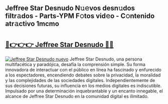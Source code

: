 ## Jeffree Star Desnudo N𝚞𝚎vos desn𝚞dos filtr𝚊dos - Parts-YPM F𝚘tos vid𝚎o - C𝚘ntenido atr𝚊ctivo 1mcmo

# <h2><a href="http://mb3hfc.tromn.icu/?c=Jeffree+Star+Desnudo">🔗👉👉👉 Jeffree Star Desnudo 🔗🔗</a></h2>

[![Jeffree Star Desnudo nuevo](https://i.imgur.com/pEAQMta.gif)](http://mb3hfc.tromn.icu/?c=Jeffree+Star+Desnudo)
Jeffree Star Desnudo, una persona multifacética y paradójica, desafía la comprensión simple. Su forma innovadora de interactuar con el público en línea ha fascinado y enfurecido a los espectadores, encendiendo debates sobre la privacidad, la moralidad y las complejidades de las sociedades digitales. Independientemente de sus decisiones futuras, su influencia en los medios digitales es indiscutible. Impulsado por una determinación inquebrantable y un encanto innegable, el alcance de Jeffree Star Desnudo en la comunidad digital es ilimitado.
